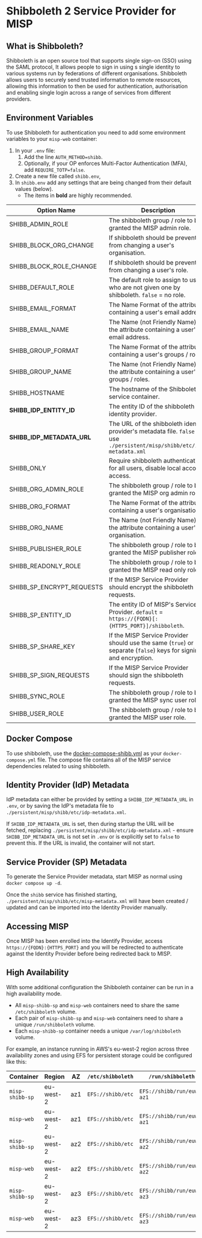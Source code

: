 <!--
SPDX-FileCopyrightText: 2024 Jisc Services Limited
SPDX-FileContributor: Clive Bream
SPDX-FileContributor: Joe Pitt

SPDX-License-Identifier: GPL-3.0-only
-->

# Shibboleth 2 Service Provider for MISP

## What is Shibboleth?

Shibboleth is an open source tool that supports single sign-on (SSO) using the SAML protocol, It
allows people to sign in using s single identity to various systems run by federations of different
organisations. Shibboleth allows users to securely send trusted information to remote resources,
allowing this information to then be used for authentication, authorisation and enabling single
login across a range of services from different providers.

## Environment Variables

To use Shibboleth for authentication you need to add some environment variables to your `misp-web`
container:

1. In your `.env` file:
    1. Add the line `AUTH_METHOD=shibb`.
    2. Optionally, if your OP enforces Multi-Factor Authentication (MFA), add `REQUIRE_TOTP=false`.
2. Create a new file called `shibb.env`,
3. In `shibb.env` add any settings that are being changed from their default values (below).
    * The items in **bold** are highly recommended.

| Option Name | Description | Default Value |
|-------------|-------------|---------------|
| SHIBB_ADMIN_ROLE | The shibboleth group / role to be granted the MISP admin role. | `misp-admin` |
| SHIBB_BLOCK_ORG_CHANGE | If shibboleth should be prevented from changing a user's organisation. | `false` |
| SHIBB_BLOCK_ROLE_CHANGE | If shibboleth should be prevented from changing a user's role. | `false` |
| SHIBB_DEFAULT_ROLE | The default role to assign to users who are not given one by shibboleth. `false` = no role. | `false` |
| SHIBB_EMAIL_FORMAT | The Name Format of the attribute containing a user's email address. | `urn:oasis:names:tc:SAML:2.0:attrname-format:uri` |
| SHIBB_EMAIL_NAME | The Name (not Friendly Name) of the attribute containing a user's email address. | `urn:oid:0.9.2342.19200300.100.1.3` |
| SHIBB_GROUP_FORMAT | The Name Format of the attribute containing a user's groups / roles. | `urn:oasis:names:tc:SAML:2.0:attrname-format:uri` |
| SHIBB_GROUP_NAME | The Name (not Friendly Name) of the attribute containing a user's groups / roles. | `urn:oid:1.3.6.1.4.1.5923.1.5.1.1` |
| SHIBB_HOSTNAME | The hostname of the Shibboleth service container. | `misp_shibb` |
| **SHIBB_IDP_ENTITY_ID** | The entity ID of the shibboleth identity provider. | `https://idp.example.org/idp/shibboleth` |
| **SHIBB_IDP_METADATA_URL** | The URL of the shibboleth identity provider's metadata file. `false` = use `./persistent/misp/shibb/etc/idp-metadata.xml` | `false` |
| SHIBB_ONLY | Require shibboleth authentication for all users, disable local account access. | `false` |
| SHIBB_ORG_ADMIN_ROLE | The shibboleth group / role to be granted the MISP org admin role. | `misp-orgadmin` |
| SHIBB_ORG_FORMAT | The Name Format of the attribute containing a user's organisation. | `urn:oasis:names:tc:SAML:2.0:attrname-format:uri` |
| SHIBB_ORG_NAME | The Name (not Friendly Name) of the attribute containing a user's organisation. | `urn:oid:1.3.6.1.4.1.25178.1.2.9` |
| SHIBB_PUBLISHER_ROLE | The shibboleth group / role to be granted the MISP publisher role. | `misp-publisher` |
| SHIBB_READONLY_ROLE | The shibboleth group / role to be granted the MISP read only role. | `misp-readonly` |
| SHIBB_SP_ENCRYPT_REQUESTS | If the MISP Service Provider should encrypt the shibboleth requests. | `true` |
| SHIBB_SP_ENTITY_ID | The entity ID of MISP's Service Provider. `default` = `https://{FQDN}[:{HTTPS_PORT}]/shibboleth`. | `default` |
| SHIBB_SP_SHARE_KEY | If the MISP Service Provider should use the same (`true`) or separate (`false`) keys for signing and encryption. | `true` |
| SHIBB_SP_SIGN_REQUESTS | If the MISP Service Provider should sign the shibboleth requests. | `true` |
| SHIBB_SYNC_ROLE | The shibboleth group / role to be granted the MISP sync user role. | `misp-sync` |
| SHIBB_USER_ROLE | The shibboleth group / role to be granted the MISP user role. | `misp-user` |

## Docker Compose

To use shibboleth, use the
[docker-compose-shibb.yml⁠](https://github.com/JiscCTI/misp-docker/blob/main/docker-compose-shibb.yml)
as your `docker-compose.yml` file. The compose file contains all of the MISP service dependencies
related to using shibboleth.

## Identity Provider (IdP) Metadata

IdP metadata can either be provided by setting a `SHIBB_IDP_METADATA_URL` in `.env`, or by saving
the IdP's metadata file to `./persistent/misp/shibb/etc/idp-metadata.xml`.

If `SHIBB_IDP_METADATA_URL` is set, then during startup the URL will be fetched, replacing
`./persistent/misp/shibb/etc/idp-metadata.xml` - ensure `SHIBB_IDP_METADATA_URL` is not set in
`.env` or is explicitly set to `false` to prevent this. If the URL is invalid, the container will
not start.

## Service Provider (SP) Metadata

To generate the Service Provider metadata, start MISP as normal using `docker compose up -d`.

Once the `shibb` service has finished starting, `./persistent/misp/shibb/etc/misp-metadata.xml` will
have been created / updated and can be imported into the Identity Provider manually.

## Accessing MISP

Once MISP has been enrolled into the Identify Provider, access `https://{FQDN}:{HTTPS_PORT}` and you
will be redirected to authenticate against the Identity Provider before being redirected back to
MISP.

## High Availability

With some additional configuration the Shibboleth container can be run in a high availability mode.

* All `misp-shibb-sp` and `misp-web` containers need to share the same `/etc/shibboleth` volume.
* Each pair of `misp-shibb-sp` and `misp-web` containers need to share a unique `/run/shibboleth`
    volume.
* Each `misp-shibb-sp` container needs a unique `/var/log/shibboleth` volume.

For example, an instance running in AWS's eu-west-2 region across three availability zones and using
EFS for persistent storage could be configured like this:

| Container | Region | AZ | `/etc/shibboleth` | `/run/shibboleth` | `/var/log/shibboleth` |
|-----------|--------|----|-------------------|-------------------|-----------------------|
| `misp-shibb-sp` | eu-west-2 | az1 | `EFS://shibb/etc` | `EFS://shibb/run/euw2-az1` | `EFS://shibb/log/euw2-az1` |
| `misp-web` | eu-west-2 | az1 | `EFS://shibb/etc` | `EFS://shibb/run/euw2-az1` | N/A |
| `misp-shibb-sp` | eu-west-2 | az2 | `EFS://shibb/etc` | `EFS://shibb/run/euw2-az2` | `EFS://shibb/log/euw2-az2` |
| `misp-web` | eu-west-2 | az2 | `EFS://shibb/etc` | `EFS://shibb/run/euw2-az2` | N/A |
| `misp-shibb-sp` | eu-west-2 | az3 | `EFS://shibb/etc` | `EFS://shibb/run/euw2-az3` | `EFS://shibb/log/euw2-az3` |
| `misp-web` | eu-west-2 | az3 | `EFS://shibb/etc` | `EFS://shibb/run/euw2-az3` | N/A |
